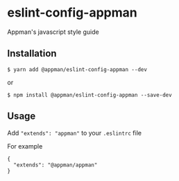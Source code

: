 # eslint-config-appman
Appman's javascript style guide

## Installation

```
$ yarn add @appman/eslint-config-appman --dev
```
or
```
$ npm install @appman/eslint-config-appman --save-dev
```

## Usage

Add ```"extends": "appman"``` to your `.eslintrc` file

For example
```
{
  "extends": "@appman/appman"
}
```

